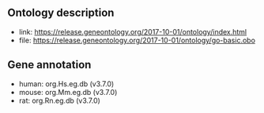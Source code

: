 ## Ontology description
* link: https://release.geneontology.org/2017-10-01/ontology/index.html
* file: https://release.geneontology.org/2017-10-01/ontology/go-basic.obo

## Gene annotation
* human: org.Hs.eg.db (v3.7.0)
* mouse: org.Mm.eg.db (v3.7.0)
* rat: org.Rn.eg.db (v3.7.0)
